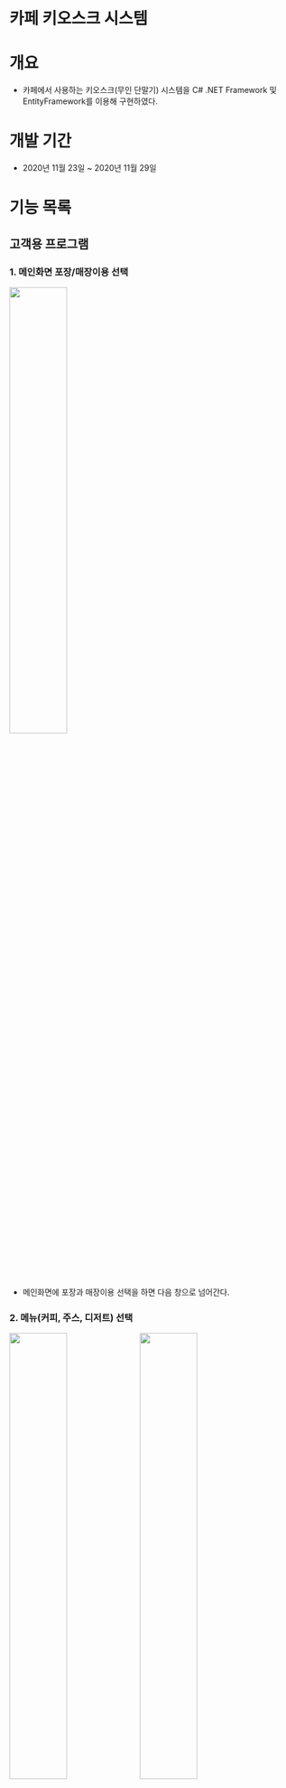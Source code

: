 # 카페 키오스크 시스템

# 개요

- 카페에서 사용하는 키오스크(무인 단말기) 시스템을 C# .NET Framework 및 EntityFramework를 이용해 구현하였다.

# 개발 기간

- 2020년 11월 23일 ~ 2020년 11월 29일

# 기능 목록

## 고객용 프로그램

### 1. 메인화면 포장/매장이용 선택

<img src="./Document/고객/1_기본정보_입력.jpg" width="45%">

- 메인화면에 포장과 매장이용 선택을 하면 다음 창으로 넘어간다.

### 2. 메뉴(커피, 주스, 디저트) 선택
<div>
<img src="./Document/고객/2_추가정보_입력.jpg" width="45%">
<img src="./Document/고객/2-1_추가정보_입력_기입력자.jpg" width="45%">
</div>


### 3. 메뉴에 따른 옵션 선택

<img src="./Document/고객/3_진료과_선택.jpg" width="45%">

- 커피, 주스, 디저트에 따라 각각 옵션을 선택하도록 한다.
- 사이즈는 둘 중 반드시 하나를 선택하도록 한다.
- 기타 옵션은 두번 클릭하면 해제가 되도록 한다.

### 4. 장바구니에서 주문 확인

<div>
<img src="./Document/고객/4_문진표_작성.jpg" width="45%">
<img src="./Document/고객/4-1_문진표_작성_하단부.jpg" width="45%">
</div>

- 


# 사용 기술

## 언어

- C# 8.0

## 프레임워크

- .Net FrameWork 4.8
- EntityFrameWork 6.2
- Winform

## 데이터베이스

* MSSQL Server 2019

## 기타 개발환경

- Windows 10
- Microsoft Visual Studio Community 2019 v16.8
- Microsoft SQL Server Management Studio v18.6

# 데이터베이스 스키마

![스키마](./Document/스키마.png)

- 모든 항목이 제 3 정규화까지 완료됐다

# 순서도


# Point of Interest

# null exception 오류 메세지

## 증상
- debug시 null exception 현상

## 원인
- Order ID 사양이 자동증가가 되어 있지 않았음 SQL과 Visual Basic에 있는 diagram의 속성이 서로 달랐다.

## 결과
- 확인 결과, SQL에서 업데이트가 된 것이 Visual Basic과 일치하지 않았다.
- 해결하기 위해, Visual Basic에 있는 diagram을 삭제하고 데이터베이스에서 모델업데이트 해주어야 했다.

---

# github에서 분기를 사용하지 않고 master로 올려서 파일이 충돌된 현상

## 증상
- 파일이 서로 겹쳐 손상되었다.

## 원인
- github에서 분기기능에 대한 이해가 부족해서 활용하지 못했다.

## 결과
- github 사용법을 다시 정확히 숙지하였다.
- 분기를 사용하여 push 후 merge를 사용하고, master로 변경 후 pull사용 하였다.
- 서로 충돌없이 프로젝트를 수정, 공유할 수 있게 되었다.


---